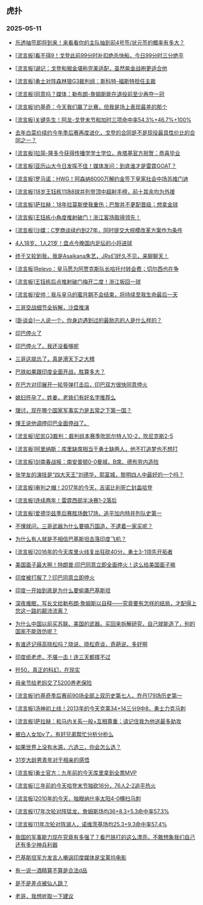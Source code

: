 ## 虎扑 
### 2025-05-11

+ [乐透抽签即将到来！来看看你的主队抽到前4号签/状元签的概率有多大？](https://bbs.hupu.com/632521280.html)

+ [[流言板]看不得9！戈登此前99分时补扣绝杀快船，今日99分时三分绝平](https://bbs.hupu.com/632521688.html)

+ [[流言板]湖记：戈登和掘金堪称完美适配，虽然紫金战袍更适合他](https://bbs.hupu.com/632519877.html)

+ [[流言板]勇士对阵森林狼G3裁判组：斯科特-福斯特担任主裁](https://bbs.hupu.com/632524147.html)

+ [[流言板]同意吗？媒体：勒布朗-詹姆斯能在退役前至少再夺一冠](https://bbs.hupu.com/632522787.html)

+ [[流言板]约基奇：今天我们赢了比赛，但我是场上表现最差的那个](https://bbs.hupu.com/632520244.html)

+ [[流言板]关键先生！阿龙-戈登末节和加时三项命中率54.3%+46.7%+100%](https://bbs.hupu.com/632523925.html)

+ [去年白菜价续约今年季后赛再度进化，戈登的合同是不是现役最具性价比的合同之一？](https://bbs.hupu.com/632523555.html)

+ [[流言板]拉简-隆多今获得传播学学士学位，肯塔基官方祝贺：恭喜毕业](https://bbs.hupu.com/632520918.html)

+ [[流言板]亚历山大今日发挥不佳！媒体发问：到底谁才是雷霆GOAT？](https://bbs.hupu.com/632520753.html)

+ [[流言板]罗马诺：HWG！阿森纳6000万解约金签下皇家社会中场苏维门迪](https://bbs.hupu.com/632517514.html)

+ [[流言板]18岁王钰栋11场8球并列登顶中超射手榜，前十其余均为外援](https://bbs.hupu.com/632522986.html)

+ [[流言板]萨拉赫：18年拉莫斯使我重伤；巴黎并不更配晋级；想拿金球](https://bbs.hupu.com/632519992.html)

+ [[流言板]王钰栋小角度推射破门！浙江客场取得领先！](https://bbs.hupu.com/632520894.html)

+ [[流言板]沙媒：C罗商谈续约到27年，同时提交大规模改革方案作为条件](https://bbs.hupu.com/632520024.html)

+ [4人18岁、1人21岁！盘点今晚国内足坛的小将进球](https://bbs.hupu.com/632523277.html)

+ [终于又轮到我，我是Asaikana朱艺，JRs们好久不见，来聊聊天！](https://bbs.hupu.com/632520978.html)

+ [[流言板]Relevo：皇马愿为阿贾克斯队长哈托付转会费；切尔西也在争](https://bbs.hupu.com/632520292.html)

+ [[流言板]王钰栋后点推射破门梅开二度！浙江扳回一球](https://bbs.hupu.com/632522327.html)

+ [[流言板]安帅：我与皇马的蜜月期不会结束，将持续至我生命最后一天](https://bbs.hupu.com/632523152.html)

+ [三哥空战细节全拆解，沙盘推演](https://bbs.hupu.com/632522430.html)

+ [[卧谈会]一人说一个，你身边遇到过的最励志的人是什么样的？](https://bbs.hupu.com/632522144.html)

+ [印巴停火了](https://bbs.hupu.com/632521768.html)

+ [印巴停火了，我还没看够呢](https://bbs.hupu.com/632521723.html)

+ [三哥这就怂了，真是滑天下之大稽](https://bbs.hupu.com/632522085.html)

+ [巴铁如果跟印度全面开战，胜算多大？](https://bbs.hupu.com/632520541.html)

+ [在巴方对印展开一轮导弹打击后，印巴双方很快同意停火](https://bbs.hupu.com/632522305.html)

+ [媳妇怀孕了，姓姜，老铁们有好名字推荐么](https://bbs.hupu.com/632519717.html)

+ [理讨，现在哪个国家军事实力是五常之下第一国？](https://bbs.hupu.com/632521813.html)

+ [懂王说他调停印巴全面停战了。](https://bbs.hupu.com/632521560.html)

+ [[流言板]尼凯G3裁判：裁判组本赛季吹凯尔特人10-2，吹尼克斯2-5](https://bbs.hupu.com/632524258.html)

+ [[流言板]阿里纳斯：库里缺席相当于勇士缺两人，他不打追梦也不想打](https://bbs.hupu.com/632524725.html)

+ [[流言板]剑南春战报：南安普顿0-0曼城，B席、德布劳内造险](https://bbs.hupu.com/632525013.html)

+ [张学友的演技是“四大天王”刘德华，郭富城，黎明四人中最好的一个吗？](https://bbs.hupu.com/632522247.html)

+ [[流言板]审判之帽！2017年的今天，吉诺比利死亡封盖哈登](https://bbs.hupu.com/632525271.html)

+ [[流言板]连续两年！雷霆西部半决赛1-2落后](https://bbs.hupu.com/632522549.html)

+ [[流言板]爱德华兹季后赛胜场数17场，追平加内特并列队史第一](https://bbs.hupu.com/632523509.html)

+ [不懂就问，三哥武器为什么要搞万国造，不逮着一家买呢？](https://bbs.hupu.com/632521911.html)

+ [为什么有人就是不相信巴基斯坦击落印度飞机？](https://bbs.hupu.com/632523028.html)

+ [[流言板]2016年的今天库里火线复出狂砍40分，勇士3-1领先开拓者](https://bbs.hupu.com/632525234.html)

+ [美国面子最大啊！特朗普:印巴同意立即全面停火！这么给美国面子嘛](https://bbs.hupu.com/632523379.html)

+ [印度被打服了？印巴同意立即停火](https://bbs.hupu.com/632523775.html)

+ [印度一开始到底是为什么要偷袭巴基斯坦](https://bbs.hupu.com/632524073.html)

+ [深夜难眠，写长文给勒布朗·詹姆斯以自释——究竟要有怎样的结局，才配得上您这一路的颠沛流离？](https://bbs.hupu.com/632526050.html)

+ [为什么中国以前买苏联、美国的武器。买回来拆解研究，自己就能造了，别的国家不能效仿呢？](https://bbs.hupu.com/632524832.html)

+ [有谁还记得高晓松吗？晓说、晓松奇谈，奇葩说，多好啊](https://bbs.hupu.com/632525226.html)

+ [印度纸老虎，不堪一击！连三天都撑不过](https://bbs.hupu.com/632524162.html)

+ [歼50，真正的科幻，在现实](https://bbs.hupu.com/632523022.html)

+ [母亲节给老妈交了5200养老保险](https://bbs.hupu.com/632525798.html)

+ [[流言板]约基奇季后赛前90场全部上双历史第七人，乔丹179场历史第一](https://bbs.hupu.com/632524757.html)

+ [[流言板]汤神初上线！2013年的今天克莱34+14三分9中8，勇士力克马刺](https://bbs.hupu.com/632525288.html)

+ [[流言板]萨拉赫：和马内关系一般+互相尊重；请记住我为他送最多助攻](https://bbs.hupu.com/632519896.html)

+ [被白人女加v了，有好兄弟帮忙分析分析么](https://bbs.hupu.com/632525332.html)

+ [如果世界上没有水源，六选三，你会怎么选？](https://bbs.hupu.com/632523728.html)

+ [31岁大龄男青年对于相亲的感悟](https://bbs.hupu.com/632523770.html)

+ [[流言板]勇士官方：九年前的今天库里拿到全票MVP](https://bbs.hupu.com/632526281.html)

+ [[流言板]三年前的今天哈登末节独砍16分，76人2-2追平热火](https://bbs.hupu.com/632525499.html)

+ [[流言板]2010年的今天，独眼纳什率太阳4-0横扫马刺](https://bbs.hupu.com/632526005.html)

+ [[流言板]17年次轮对阵猛龙，詹姆斯场均36+8.3+5.3命中率57.3%](https://bbs.hupu.com/632525682.html)

+ [[流言板]11年次轮对阵湖人，诺维茨基场均25.3+9.3命中率57.4%](https://bbs.hupu.com/632525731.html)

+ [我国的军事能力现在究竟有多强了？看巴铁打的这么漂亮，不敢想象我们自己还有多少神兵利器](https://bbs.hupu.com/632525352.html)

+ [巴基斯坦军方发言人嘲讽印度媒体是宝莱坞电影](https://bbs.hupu.com/632524461.html)

+ [有一说一酒精算不算是合法d品](https://bbs.hupu.com/632526227.html)

+ [是不是差点被仙人跳？](https://bbs.hupu.com/632525702.html)

+ [老哥，我想听取一下建议](https://bbs.hupu.com/632525570.html)

